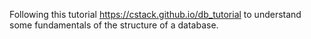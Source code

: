 Following this tutorial https://cstack.github.io/db_tutorial to understand some fundamentals of the structure of a database.
